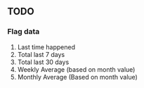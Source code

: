 ## TODO

### Flag data

1. Last time happened
2. Total last 7 days
3. Total last 30 days
4. Weekly Average (based on month value)
5. Monthly Average (Based on month value)
